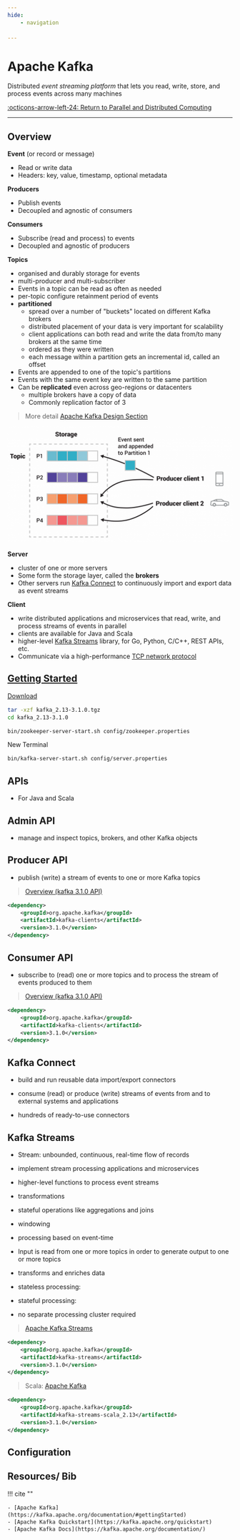 ```yaml
---
hide:
    - navigation

---
```


# Apache Kafka

Distributed *event streaming platform* that lets you read, write, store, and process events across many machines

[:octicons-arrow-left-24: Return to Parallel and Distributed Computing](/Knowledge-Notebook/Parallel-Distributed/)

---

## Overview

**Event** (or record or message)
- Read or write data
- Headers: key, value, timestamp, optional metadata

**Producers**

- Publish events
- Decoupled and agnostic of consumers

**Consumers**

- Subscribe (read and process) to events
- Decoupled and agnostic of producers

**Topics**

- organised and durably storage for events
- multi-producer and multi-subscriber
- Events in a topic can be read as often as needed
- per-topic configure retainment period of events
- **partitioned**
    - spread over a number of "buckets" located on different Kafka brokers
    - distributed placement of your data is very important for scalability
    - client applications can both read and write the data from/to many brokers at the same time
    - ordered as they were written
    - each message within a partition gets an incremental id, called an offset
- Events are appended to one of the topic's partitions
- Events with the same event key are written to the same partition
- Can be **replicated** even across geo-regions or datacenters
    - multiple brokers have a copy of data
    - Commonly replication factor of 3


> More detail [Apache Kafka Design Section](https://kafka.apache.org/documentation/#design)


![](../../assets/streams-and-tables-p1_p4.png)

**Server**

- cluster of one or more servers
- Some form the storage layer, called the **brokers**
- Other servers run [Kafka Connect](https://kafka.apache.org/documentation/#connect) to continuously import and export data as event streams

**Client**

- write distributed applications and microservices that read, write, and process streams of events in parallel
- clients are available for Java and Scala
- higher-level [Kafka Streams](https://kafka.apache.org/documentation/streams/) library, for Go, Python, C/C++, REST APIs, etc.
- Communicate via a high-performance [TCP network protocol](https://kafka.apache.org/protocol.html)

## [Getting Started](https://kafka.apache.org/documentation/#quickstart)
[Download](https://www.apache.org/dyn/closer.cgi?path=/kafka/3.1.0/kafka_2.13-3.1.0.tgz)

```bash
tar -xzf kafka_2.13-3.1.0.tgz
cd kafka_2.13-3.1.0
```

```bash
bin/zookeeper-server-start.sh config/zookeeper.properties
```

New Terminal

```bash
bin/kafka-server-start.sh config/server.properties
```

## APIs

- For Java and Scala

## Admin API

- manage and inspect topics, brokers, and other Kafka objects

## Producer API

- publish (write) a stream of events to one or more Kafka topics

> [Overview (kafka 3.1.0 API)](https://kafka.apache.org/31/javadoc/index.html?org/apache/kafka/clients/producer/KafkaProducer.html)

```xml
<dependency>
    <groupId>org.apache.kafka</groupId>
    <artifactId>kafka-clients</artifactId>
    <version>3.1.0</version>
</dependency>
```

## Consumer API

- subscribe to (read) one or more topics and to process the stream of events produced to them

> [Overview (kafka 3.1.0 API)](https://kafka.apache.org/31/javadoc/index.html?org/apache/kafka/clients/consumer/KafkaConsumer.html)

```xml
<dependency>
    <groupId>org.apache.kafka</groupId>
    <artifactId>kafka-clients</artifactId>
    <version>3.1.0</version>
</dependency>
```

## Kafka Connect

- build and run reusable data import/export connectors

- consume (read) or produce (write) streams of events from and to external systems and applications

- hundreds of ready-to-use connectors


## Kafka Streams

- Stream: unbounded, continuous, real-time flow of records
- implement stream processing applications and microservices
- higher-level functions to process event streams
- transformations
- stateful operations like aggregations and joins
- windowing
- processing based on event-time
- Input is read from one or more topics in order to generate output to one or more topics
- transforms and enriches data
- stateless processing:

- stateful processing:
- no separate processing cluster required

> [Apache Kafka Streams](https://kafka.apache.org/31/documentation/streams)

```xml
<dependency>
    <groupId>org.apache.kafka</groupId>
    <artifactId>kafka-streams</artifactId>
    <version>3.1.0</version>
</dependency>
```

>  Scala: [Apache Kafka](https://kafka.apache.org/31/documentation/streams/developer-guide/dsl-api.html#scala-dsl)

```xml
<dependency>
    <groupId>org.apache.kafka</groupId>
    <artifactId>kafka-streams-scala_2.13</artifactId>
    <version>3.1.0</version>
</dependency>
```

## Configuration

## Resources/ Bib

!!! cite ""

    - [Apache Kafka](https://kafka.apache.org/documentation/#gettingStarted)
    - [Apache Kafka Quickstart](https://kafka.apache.org/quickstart)
    - [Apache Kafka Docs](https://kafka.apache.org/documentation/)
